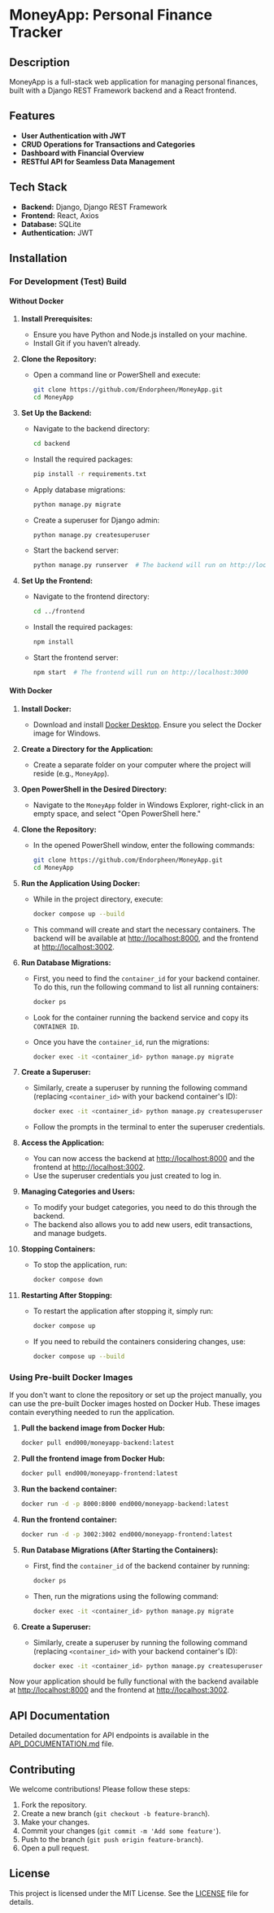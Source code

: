 # MoneyApp: Personal Finance Tracker

## Description
MoneyApp is a full-stack web application for managing personal finances, built with a Django REST Framework backend and a React frontend.

## Features
- **User Authentication with JWT**
- **CRUD Operations for Transactions and Categories**
- **Dashboard with Financial Overview**
- **RESTful API for Seamless Data Management**

## Tech Stack
- **Backend:** Django, Django REST Framework
- **Frontend:** React, Axios
- **Database:** SQLite
- **Authentication:** JWT

## Installation

### For Development (Test) Build

#### Without Docker

1. **Install Prerequisites:**
   - Ensure you have Python and Node.js installed on your machine.
   - Install Git if you haven’t already.

2. **Clone the Repository:**
   - Open a command line or PowerShell and execute:
     ```bash
     git clone https://github.com/Endorpheen/MoneyApp.git
     cd MoneyApp
     ```

3. **Set Up the Backend:**
   - Navigate to the backend directory:
     ```bash
     cd backend
     ```
   - Install the required packages:
     ```bash
     pip install -r requirements.txt
     ```
   - Apply database migrations:
     ```bash
     python manage.py migrate
     ```
   - Create a superuser for Django admin:
     ```bash
     python manage.py createsuperuser
     ```
   - Start the backend server:
     ```bash
     python manage.py runserver  # The backend will run on http://localhost:8000
     ```

4. **Set Up the Frontend:**
   - Navigate to the frontend directory:
     ```bash
     cd ../frontend
     ```
   - Install the required packages:
     ```bash
     npm install
     ```
   - Start the frontend server:
     ```bash
     npm start  # The frontend will run on http://localhost:3000
     ```

#### With Docker

1. **Install Docker:**
   - Download and install [Docker Desktop](https://www.docker.com/products/docker-desktop/). Ensure you select the Docker image for Windows.

2. **Create a Directory for the Application:**
   - Create a separate folder on your computer where the project will reside (e.g., `MoneyApp`).

3. **Open PowerShell in the Desired Directory:**
   - Navigate to the `MoneyApp` folder in Windows Explorer, right-click in an empty space, and select "Open PowerShell here."

4. **Clone the Repository:**
   - In the opened PowerShell window, enter the following commands:
     ```bash
     git clone https://github.com/Endorpheen/MoneyApp.git
     cd MoneyApp
     ```

5. **Run the Application Using Docker:**
   - While in the project directory, execute:
     ```bash
     docker compose up --build
     ```
   - This command will create and start the necessary containers. The backend will be available at [http://localhost:8000](http://localhost:8000), and the frontend at [http://localhost:3002](http://localhost:3002).

6. **Run Database Migrations:**
   - First, you need to find the `container_id` for your backend container. To do this, run the following command to list all running containers:
     ```bash
     docker ps
     ```
   - Look for the container running the backend service and copy its `CONTAINER ID`.

   - Once you have the `container_id`, run the migrations:
     ```bash
     docker exec -it <container_id> python manage.py migrate
     ```

7. **Create a Superuser:**
   - Similarly, create a superuser by running the following command (replacing `<container_id>` with your backend container's ID):
     ```bash
     docker exec -it <container_id> python manage.py createsuperuser
     ```
   - Follow the prompts in the terminal to enter the superuser credentials.

8. **Access the Application:**
   - You can now access the backend at [http://localhost:8000](http://localhost:8000) and the frontend at [http://localhost:3002](http://localhost:3002).
   - Use the superuser credentials you just created to log in.

9. **Managing Categories and Users:**
   - To modify your budget categories, you need to do this through the backend.
   - The backend also allows you to add new users, edit transactions, and manage budgets.

10. **Stopping Containers:**
    - To stop the application, run:
      ```bash
      docker compose down
      ```

11. **Restarting After Stopping:**
    - To restart the application after stopping it, simply run:
      ```bash
      docker compose up
      ```
    - If you need to rebuild the containers considering changes, use:
      ```bash
      docker compose up --build
      ```

### Using Pre-built Docker Images

If you don't want to clone the repository or set up the project manually, you can use the pre-built Docker images hosted on Docker Hub. These images contain everything needed to run the application.

1. **Pull the backend image from Docker Hub:**
   ```bash
   docker pull end000/moneyapp-backend:latest
   ```

2. **Pull the frontend image from Docker Hub:**
   ```bash
   docker pull end000/moneyapp-frontend:latest
   ```

3. **Run the backend container:**
   ```bash
   docker run -d -p 8000:8000 end000/moneyapp-backend:latest
   ```

4. **Run the frontend container:**
   ```bash
   docker run -d -p 3002:3002 end000/moneyapp-frontend:latest
   ```

5. **Run Database Migrations (After Starting the Containers):**
   - First, find the `container_id` of the backend container by running:
     ```bash
     docker ps
     ```
   - Then, run the migrations using the following command:
     ```bash
     docker exec -it <container_id> python manage.py migrate
     ```

6. **Create a Superuser:**
   - Similarly, create a superuser by running the following command (replacing `<container_id>` with your backend container's ID):
     ```bash
     docker exec -it <container_id> python manage.py createsuperuser
     ```

Now your application should be fully functional with the backend available at [http://localhost:8000](http://localhost:8000) and the frontend at [http://localhost:3002](http://localhost:3002).

## API Documentation
Detailed documentation for API endpoints is available in the [API_DOCUMENTATION.md](./API_DOCUMENTATION.md) file.

## Contributing
We welcome contributions! Please follow these steps:
1. Fork the repository.
2. Create a new branch (`git checkout -b feature-branch`).
3. Make your changes.
4. Commit your changes (`git commit -m 'Add some feature'`).
5. Push to the branch (`git push origin feature-branch`).
6. Open a pull request.

## License
This project is licensed under the MIT License. See the [LICENSE](./LICENSE) file for details.

